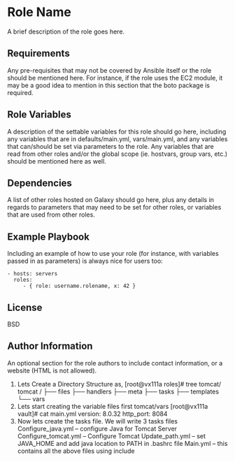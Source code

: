 Role Name
=========

A brief description of the role goes here.

Requirements
------------

Any pre-requisites that may not be covered by Ansible itself or the role should be mentioned here. For instance, if the role uses the EC2 module, it may be a good idea to mention in this section that the boto package is required.

Role Variables
--------------

A description of the settable variables for this role should go here, including any variables that are in defaults/main.yml, vars/main.yml, and any variables that can/should be set via parameters to the role. Any variables that are read from other roles and/or the global scope (ie. hostvars, group vars, etc.) should be mentioned here as well.

Dependencies
------------

A list of other roles hosted on Galaxy should go here, plus any details in regards to parameters that may need to be set for other roles, or variables that are used from other roles.

Example Playbook
----------------

Including an example of how to use your role (for instance, with variables passed in as parameters) is always nice for users too:

    - hosts: servers
      roles:
         - { role: username.rolename, x: 42 }

License
-------

BSD

Author Information
------------------

An optional section for the role authors to include contact information, or a website (HTML is not allowed).


1) Lets Create a Directory Structure as,
[root@vx111a roles]# tree tomcat/
tomcat /
├── files
├── handlers
├── meta
├── tasks
├── templates
└── vars
2) Lets start creating the variable files first tomcat/vars
[root@vx111a vault]# cat main.yml
version: 8.0.32
http_port: 8084
3) Now lets create the tasks file. We will write 3 tasks files
Configure_java.yml – configure Java for Tomcat Server
Configure_tomcat.yml – Configure Tomcat
Update_path.yml – set JAVA_HOME and add java location to PATH in .bashrc file
Main.yml – this contains all the above files using include
